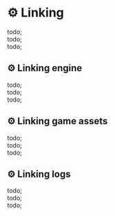 # ⚙️ Linking

todo; <br/>
todo; <br/>
todo; <br/>

## ⚙️ Linking engine

todo; <br/>
todo; <br/>
todo; <br/>

## ⚙️ Linking game assets

todo; <br/>
todo; <br/>
todo; <br/>


## ⚙️ Linking logs

todo; <br/>
todo; <br/>
todo; <br/>
